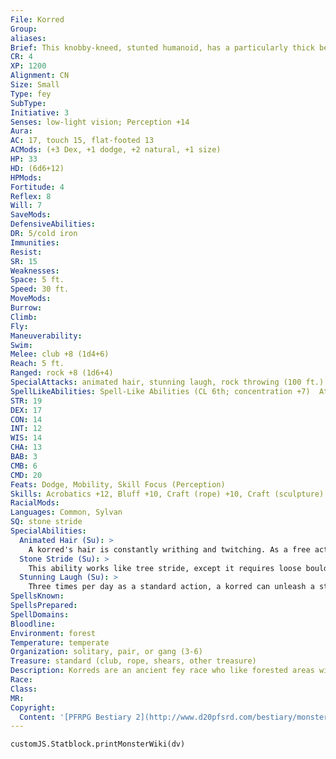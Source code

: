 ```yaml
---
File: Korred
Group: 
aliases: 
Brief: This knobby-kneed, stunted humanoid, has a particularly thick beard and wild mane of hair, hiding most of its body from view.
CR: 4
XP: 1200
Alignment: CN
Size: Small
Type: fey
SubType: 
Initiative: 3
Senses: low-light vision; Perception +14
Aura: 
AC: 17, touch 15, flat-footed 13
ACMods: (+3 Dex, +1 dodge, +2 natural, +1 size)
HP: 33
HD: (6d6+12)
HPMods: 
Fortitude: 4
Reflex: 8
Will: 7
SaveMods: 
DefensiveAbilities: 
DR: 5/cold iron
Immunities: 
Resist: 
SR: 15
Weaknesses: 
Space: 5 ft.
Speed: 30 ft.
MoveMods: 
Burrow: 
Climb: 
Fly: 
Maneuverability: 
Swim: 
Melee: club +8 (1d4+6)
Reach: 5 ft.
Ranged: rock +8 (1d6+4)
SpecialAttacks: animated hair, stunning laugh, rock throwing (100 ft.)
SpellLikeAbilities: Spell-Like Abilities (CL 6th; concentration +7)  At will-animate rope, shatter (DC 13), stone shape  1/day-stone tell
STR: 19
DEX: 17
CON: 14
INT: 12
WIS: 14
CHA: 13
BAB: 3
CMB: 6
CMD: 20
Feats: Dodge, Mobility, Skill Focus (Perception)
Skills: Acrobatics +12, Bluff +10, Craft (rope) +10, Craft (sculpture) +10, Perception +14, Perform (dance) +10, Stealth +16
RacialMods: 
Languages: Common, Sylvan
SQ: stone stride
SpecialAbilities:
  Animated Hair (Su): >
    A korred's hair is constantly writhing and twitching. As a free action, a korred can cause its long hair to reach out and interfere with adjacent creatures- tugging at clothes and weapons, tangling feet and arms, tickling, and generally making a nuisance of itself. The korred can select which adjacent targets are affected by its animated hair.  These targets must make a successful DC 16 Reflex save each round to avoid becoming entangled for 1 round. The save DC is Dexterity-based.
  Stone Stride (Su): >
    This ability works like tree stride, except it requires loose boulders at least as large as the korred, and only has a range of 30 feet. The korred can use this ability once per round as a standard action.
  Stunning Laugh (Su): >
    Three times per day as a standard action, a korred can unleash a strange laugh that stuns all creatures within a 30-foot burst for 1d2 rounds (Fortitude DC 14 negates). This is a sonic, mind-affecting effect. Fey are immune to this ability. The save DC is Charisma-based.
SpellsKnown: 
SpellsPrepared: 
SpellDomains: 
Bloodline: 
Environment: forest
Temperature: temperate
Organization: solitary, pair, or gang (3-6)
Treasure: standard (club, rope, shears, other treasure)
Description: Korreds are an ancient fey race who like forested areas with nice, rocky ground. They resemble small, wildhaired humanoids with wild, knotted hair. Korreds especially like to dance in ancient stone circles within forest glades, often led by satyrs with panpipes. They are a shy race and do not take kindly to outsiders discovering them, even by accident. They almost always attack nonkorreds who stumble into their territory, seeking to kill them or at least drive them off.  Korred clothing normally consists of a simple leather apron, jerkin, or kilt, leaving their legs uncovered and their feet bare. Their clothes usually have a large pocket or pouch to hold their belongings. A korred's hair and beard grow quickly, sometimes an inch a day, and the korred trims its hair when the locks become too unruly, saving the trimmings in its pocket so it can weave them into ropes for its animate rope spell-like ability.
Race: 
Class: 
MR: 
Copyright:
  Content: '[PFRPG Bestiary 2](http://www.d20pfsrd.com/bestiary/monster-listings/fey/korred)'
---
```

```dataviewjs
customJS.Statblock.printMonsterWiki(dv)
```
